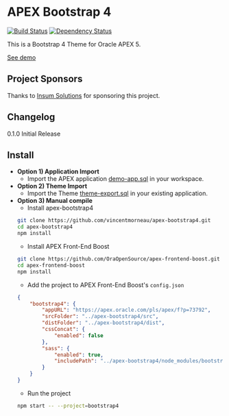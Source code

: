 # APEX Bootstrap 4
[![Build Status](https://travis-ci.org/vincentmorneau/apex-bootstrap4.svg?branch=master)](https://travis-ci.org/vincentmorneau/apex-bootstrap4)
[![Dependency Status](https://david-dm.org/vincentmorneau/apex-bootstrap4.svg)](https://david-dm.org/vincentmorneau/apex-bootstrap4)

This is a Bootstrap 4 Theme for Oracle APEX 5.

[See demo](https://apex.oracle.com/pls/apex/f?p=73792)

## Project Sponsors
Thanks to [Insum Solutions](http://insum.ca/) for sponsoring this project.

## Changelog
0.1.0 Initial Release 

## Install
- **Option 1) Application Import**
    - Import the APEX application [demo-app.sql](apex/demo-app.sql) in your workspace.
- **Option 2) Theme Import**
    - Import the Theme [theme-export.sql](apex/theme-export.sql) in your existing application.
- **Option 3) Manual compile**
    - Install apex-bootstrap4  
    ```bash
    git clone https://github.com/vincentmorneau/apex-bootstrap4.git
    cd apex-bootstrap4
    npm install
    ```
    - Install APEX Front-End Boost
    ```bash
    git clone https://github.com/OraOpenSource/apex-frontend-boost.git
    cd apex-frontend-boost
    npm install
    ```
    - Add the project to APEX Front-End Boost's `config.json`  
    ```json
    {
        "bootstrap4": {
            "appURL": "https://apex.oracle.com/pls/apex/f?p=73792",
            "srcFolder": "../apex-bootstrap4/src",
            "distFolder": "../apex-bootstrap4/dist",
            "cssConcat": {
                "enabled": false
            },
            "sass": {
                "enabled": true,
                "includePath": "../apex-bootstrap4/node_modules/bootstrap/scss"
            }
        }
    }
    ```
    - Run the project  
    ```bash
    npm start -- --project=bootstrap4
    ```

